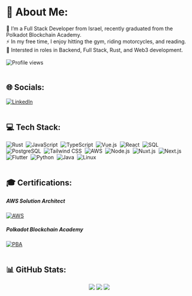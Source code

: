 # 💫 About Me:
🔭 I’m a Full Stack Developer from Israel, recently graduated from the Polkadot Blockchain Academy.<br>
⚡ In my free time, I enjoy hitting the gym, riding motorcycles, and reading.<br>
👀 Intersted in roles in Backend, Full Stack, Rust, and Web3 development.<br>
<br/>
![Profile views](https://komarev.com/ghpvc/?username=daiagi&style=flat-square&color=blue)
<br>
<br/>

## 🌐 Socials:
[![LinkedIn](https://img.shields.io/badge/LinkedIn-%230077B5.svg?logo=linkedin&logoColor=white)](https://linkedin.com/in/baruch-fischman)
<br/>
<br/>

## 💻 Tech Stack:
![Rust](https://img.shields.io/badge/rust-%2307405e.svg?style=for-the-badge&logo=rust&logoColor=white)&nbsp;
![JavaScript](https://img.shields.io/badge/javascript-%23323330.svg?style=for-the-badge&logo=javascript&logoColor=%23F7DF1E)&nbsp;
![TypeScript](https://img.shields.io/badge/typescript-%23007ACC.svg?style=for-the-badge&logo=typescript&logoColor=white)&nbsp;
![Vue.js](https://img.shields.io/badge/Vue.js-%2335495e.svg?style=for-the-badge&logo=vue.js&logoColor=%234FC08D)&nbsp;
![React](https://img.shields.io/badge/react-%2320232a.svg?style=for-the-badge&logo=react&logoColor=%2361DAFB)&nbsp;
![SQL](https://img.shields.io/badge/SQL-%2300f.svg?style=for-the-badge&logo=sql&logoColor=white)&nbsp;
![PostgreSQL](https://img.shields.io/badge/postgres-%23316192.svg?style=for-the-badge&logo=postgresql&logoColor=white)&nbsp;
![Tailwind CSS](https://img.shields.io/badge/tailwind-%23081C59.svg?style=for-the-badge&logo=tailwind-css&logoColor=white)&nbsp;
![AWS](https://img.shields.io/badge/AWS-%23FF9900.svg?style=for-the-badge&logo=amazon-aws&logoColor=white)&nbsp;
![Node.js](https://img.shields.io/badge/node.js-%23339933.svg?style=for-the-badge&logo=node.js&logoColor=white)&nbsp;
![Nuxt.js](https://img.shields.io/badge/Nuxt.js-%2300DC82.svg?style=for-the-badge&logo=nuxt.js&logoColor=white)&nbsp;
![Next.js](https://img.shields.io/badge/next.js-%23000000.svg?style=for-the-badge&logo=next.js&logoColor=white)&nbsp;
![Flutter](https://img.shields.io/badge/Flutter-%2302569B.svg?style=for-the-badge&logo=Flutter&logoColor=white)&nbsp;
![Python](https://img.shields.io/badge/python-3670A0?style=for-the-badge&logo=python&logoColor=ffdd54)&nbsp;
![Java](https://img.shields.io/badge/java-%23ED8B00.svg?style=for-the-badge&logo=java&logoColor=white)&nbsp;
![Linux](https://img.shields.io/badge/Linux-FCC624?style=for-the-badge&logo=linux&logoColor=black)
<br/>
<br/>
## 🎓 Certifications:
##### AWS Solution Architect
[![AWS](https://github.com/daiagi/daiagi/assets/22791238/3ffd6331-453b-494c-bb4d-63b31aa1cfd6)](https://www.credly.com/earner/earned/badge/ae7a85e2-4738-4960-a508-532c9d32691c)&nbsp;&nbsp;
##### Polkadot Blockchain Academy
[![PBA](https://github.com/daiagi/daiagi/assets/22791238/31441ed5-6da3-4a47-92cc-18eeeb14805b)](https://kodadot.xyz/ahp/gallery/103-24)
<br/>
<br/>


## 📊 GitHub Stats:
<p align="center">
  <img src="https://github-readme-stats.vercel.app/api?username=daiagi&theme=buefy&show_icons=true&hide_border=false&count_private=true" />
  <img src="https://github-readme-streak-stats.herokuapp.com/?user=daiagi&theme=buefy&hide_border=false" />
  <img src="https://github-readme-stats.vercel.app/api/top-langs/?username=daiagi&theme=buefy&show_icons=true&hide_border=false&layout=compact" />
</p>



